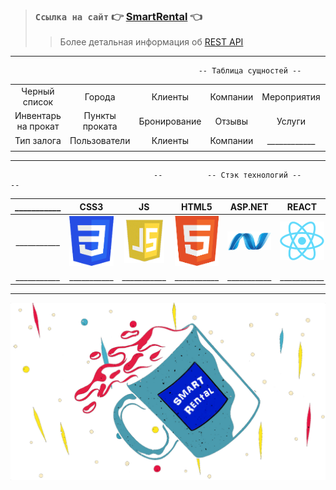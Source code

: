 > ### `Ссылка на сайт` 👉 [SmartRental](https://u1382784.plsk.regruhosting.ru/) 👈
> > Более детальная информация об [REST API](https://u1382784.plsk.regruhosting.ru/swagger/index.html)

____
                                              -- Таблица сущностей --
                                                         
|               |               |               |               |               |               |               |
|:-------------:|:-------------:|:-------------:|:-------------:|:-------------:|:-------------:|:-------------:|
| Черный список | Города | Клиенты | Компании | Мероприятия | Участники мероприятия | Инвентарь |
| Инвентарь на прокат | Пункты проката | Бронирование | Отзывы | Услуги | Команды | Тип инвентаря |
| Тип залога | Пользователи | Клиенты | Компании | ____________ | ____________ | ____________ |
|               |               |               |               |               |               |               |

____
                                    --          -- Стэк технологий --          -- 


|___________|      CSS3         |      JS         |       HTML5        |      ASP.NET        |        REACT       | ___________|
|:-------------:|:-------------:|:-------------:|:-------------:|:-------------:|:-------------:|:-------------:|
|___________| ![CSS](https://github.com/nikita155/SMARTRentalImg/blob/main/css3.png "i1") | ![JS](https://github.com/nikita155/SMARTRentalImg/blob/main/js.png "i2") | ![HTML](https://github.com/nikita155/SMARTRentalImg/blob/main/html.png "i3") | ![ASP.NET](https://github.com/nikita155/SMARTRentalImg/blob/main/asp.png "i4") | ![react](https://github.com/nikita155/SMARTRentalImg/blob/main/react.png "i5") | ___________|
|___________| ___________ | ___________ | ___________ | ___________ | ___________ | ___________|



____
![Coffe](https://github.com/nikita155/SMARTRentalImg/blob/main/coffe.png "coffe")
